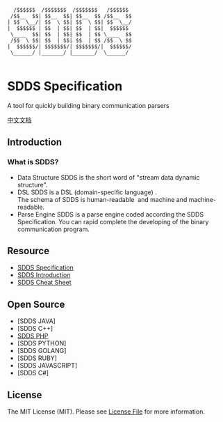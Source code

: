﻿```
  /$$$$$$  /$$$$$$$  /$$$$$$$   /$$$$$$ 
 /$$__  $$| $$__  $$| $$__  $$ /$$__  $$
| $$  \__/| $$  \ $$| $$  \ $$| $$  \__/
|  $$$$$$ | $$  | $$| $$  | $$|  $$$$$$ 
 \____  $$| $$  | $$| $$  | $$ \____  $$
 /$$  \ $$| $$  | $$| $$  | $$ /$$  \ $$
|  $$$$$$/| $$$$$$$/| $$$$$$$/|  $$$$$$/
 \______/ |_______/ |_______/  \______/ 
 
```
# SDDS Specification
  
 A tool for quickly building binary communication parsers
  
[中文文档](https://github.com/byteferry/sdds/blob/master/README_cn.md)
  
## Introduction

### What is SDDS?
    
* Data Structure
SDDS is the short word of "stream data dynamic structure".
* DSL
SDDS is a DSL (domain-specific language) .  
The schema of SDDS is human-readable  and machine and machine-readable.   
* Parse Engine 
SDDS is a parse engine coded according the SDDS Specification. You can rapid complete the developing of the binary communication program.  
 
## Resource

- [SDDS Specification](https://github.com/byteferry/sdds/blob/master/SDDS%20specification%201.0%20Beta_en.md)
- [SDDS Introduction](https://github.com/byteferry/sdds/blob/master/SDDS_en.pdf)
- [SDDS Cheat Sheet ](https://github.com/byteferry/sdds/blob/master/SDDS%20Cheat%20Sheet_en.pdf)

## Open Source

- [SDDS JAVA]
- [SDDS C++]
- [SDDS PHP](https://github.com/byteferry/sdds_php)
- [SDDS PYTHON]
- [SDDS GOLANG]
- [SDDS RUBY]
- [SDDS JAVASCRIPT]
- [SDDS C#]

## License
   
The MIT License (MIT). Please see [License File](LICENSE.md) for more information.
   
    
